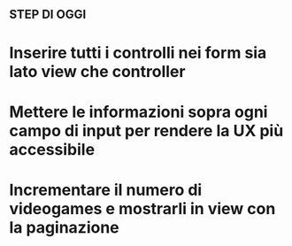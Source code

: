 ## STEP DI OGGI

# Inserire tutti i controlli nei form sia lato view che controller
# Mettere le informazioni sopra ogni campo di input per rendere la UX più accessibile
# Incrementare il numero di videogames e mostrarli in view con la paginazione


